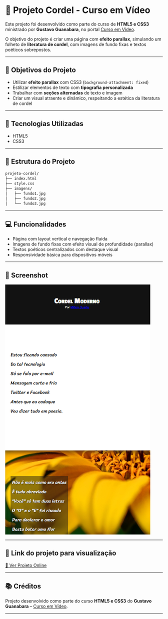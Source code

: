 # 📜 Projeto Cordel - Curso em Vídeo

Este projeto foi desenvolvido como parte do curso de **HTML5 e CSS3** ministrado por **Gustavo Guanabara**, no portal [Curso em Vídeo](https://www.cursoemvideo.com).

O objetivo do projeto é criar uma página com **efeito parallax**, simulando um folheto de **literatura de cordel**, com imagens de fundo fixas e textos poéticos sobrepostos.

---

## 🎯 Objetivos do Projeto

- Utilizar **efeito parallax** com CSS3 (`background-attachment: fixed`)
- Estilizar elementos de texto com **tipografia personalizada**
- Trabalhar com **seções alternadas** de texto e imagem
- Criar um visual atraente e dinâmico, respeitando a estética da literatura de cordel

---

## 🧰 Tecnologias Utilizadas

- HTML5
- CSS3

---

## 📁 Estrutura do Projeto

```
projeto-cordel/
├── index.html
├── style.css
├── imagens/
│   ├── fundo1.jpg
│   ├── fundo2.jpg
│   └── fundo3.jpg
```

---

## 💻 Funcionalidades

- Página com layout vertical e navegação fluida
- Imagens de fundo fixas com efeito visual de profundidade (parallax)
- Textos poéticos centralizados com destaque visual
- Responsividade básica para dispositivos móveis

---

## 📸 Screenshot

![Preview do Projeto](img/screenshot.png)

---

## 🔗 Link do projeto para visualização

[🔗 Ver Projeto Online](https://stapani7.github.io/projeto-cordel)

---

## 📚 Créditos

Projeto desenvolvido como parte do curso **HTML5 e CSS3** do **Gustavo Guanabara** – [Curso em Vídeo](https://www.cursoemvideo.com).

---

